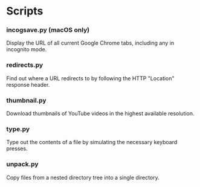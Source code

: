 # Scripts

### incogsave.py (macOS only)
Display the URL of all current Google Chrome tabs, including any in incognito mode.

### redirects.py
Find out where a URL redirects to by following the HTTP "Location" response header.

### thumbnail.py
Download thumbnails of YouTube videos in the highest available resolution.

### type.py
Type out the contents of a file by simulating the necessary keyboard presses.

### unpack.py
Copy files from a nested directory tree into a single directory.
